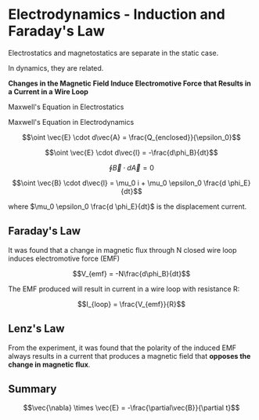 # Electrodynamics - Induction and Faraday's Law

Electrostatics and magnetostatics are separate in the static case.

In dynamics, they are related.

**Changes in the Magnetic Field Induce Electromotive Force that Results in a Current in a Wire Loop**


Maxwell's Equation in Electrostatics

Maxwell's Equation in Electrodynamics

$$\oint \vec{E} \cdot d\vec{A} = \frac{Q_{enclosed}}{\epsilon_0}$$

$$\oint \vec{E} \cdot d\vec{l} = -\frac{d\phi_B}{dt}$$

$$\oint \vec{B} \cdot d\vec{A} = 0$$

$$\oint \vec{B} \cdot d\vec{l} = \mu_0 i + \mu_0 \epsilon_0 \frac{d \phi_E}{dt}$$

where $\mu_0 \epsilon_0 \frac{d \phi_E}{dt}$ is the displacement current.

## Faraday's Law

It was found that a change in magnetic flux through N closed wire loop induces electromotive force (EMF)

$$V_{emf} = -N\frac{d\phi_B}{dt}$$

The EMF produced will result in current in a wire loop with resistance R:

$$I_{loop} = \frac{V_{emf}}{R}$$

## Lenz's Law
From the experiment, it was found that the polarity of the induced EMF always results in a current that produces a magnetic field that **opposes the change in magnetic flux**.

## Summary

$$\vec{\nabla} \times \vec{E} = -\frac{\partial\vec{B}}{\partial t}$$